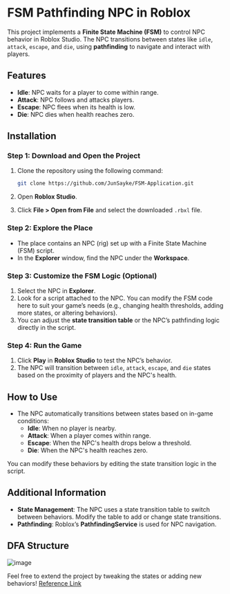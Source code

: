 # FSM Pathfinding NPC in Roblox

This project implements a **Finite State Machine (FSM)** to control NPC behavior in Roblox Studio. The NPC transitions between states like `idle`, `attack`, `escape`, and `die`, using **pathfinding** to navigate and interact with players.

## Features
- **Idle**: NPC waits for a player to come within range.
- **Attack**: NPC follows and attacks players.
- **Escape**: NPC flees when its health is low.
- **Die**: NPC dies when health reaches zero.

## Installation

### Step 1: Download and Open the Project
1. Clone the repository using the following command:
   
   ```bash
   git clone https://github.com/JunSayke/FSM-Application.git
3. Open **Roblox Studio**.
4. Click **File > Open from File** and select the downloaded `.rbxl` file.

### Step 2: Explore the Place
- The place contains an NPC (rig) set up with a Finite State Machine (FSM) script.
- In the **Explorer** window, find the NPC under the **Workspace**.

### Step 3: Customize the FSM Logic (Optional)
1. Select the NPC in **Explorer**.
2. Look for a script attached to the NPC. You can modify the FSM code here to suit your game’s needs (e.g., changing health thresholds, adding more states, or altering behaviors).
3. You can adjust the **state transition table** or the NPC’s pathfinding logic directly in the script.

### Step 4: Run the Game
1. Click **Play** in **Roblox Studio** to test the NPC’s behavior.
2. The NPC will transition between `idle`, `attack`, `escape`, and `die` states based on the proximity of players and the NPC's health.

## How to Use
- The NPC automatically transitions between states based on in-game conditions:
  - **Idle**: When no player is nearby.
  - **Attack**: When a player comes within range.
  - **Escape**: When the NPC's health drops below a threshold.
  - **Die**: When the NPC's health reaches zero.

You can modify these behaviors by editing the state transition logic in the script.

## Additional Information
- **State Management**: The NPC uses a state transition table to switch between behaviors. Modify the table to add or change state transitions.
- **Pathfinding**: Roblox’s **PathfindingService** is used for NPC navigation.

## DFA Structure
![image](https://github.com/user-attachments/assets/f69ffb59-8d73-4d3b-a3b7-11053737f274)

Feel free to extend the project by tweaking the states or adding new behaviors!
[Reference Link](https://www.ijarsct.co.in/Paper2062.pdf)
